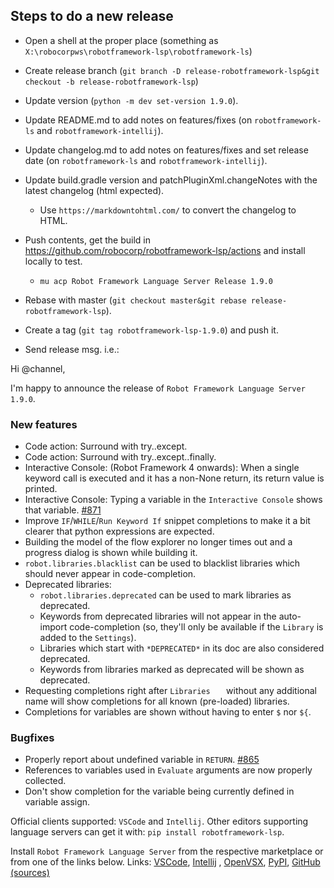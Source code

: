 
Steps to do a new release
---------------------------

- Open a shell at the proper place (something as `X:\robocorpws\robotframework-lsp\robotframework-ls`)

- Create release branch (`git branch -D release-robotframework-lsp&git checkout -b release-robotframework-lsp`)

- Update version (`python -m dev set-version 1.9.0`).

- Update README.md to add notes on features/fixes (on `robotframework-ls` and `robotframework-intellij`).

- Update changelog.md to add notes on features/fixes and set release date (on `robotframework-ls` and `robotframework-intellij`).

- Update build.gradle version and patchPluginXml.changeNotes with the latest changelog (html expected).
  - Use `https://markdowntohtml.com/` to convert the changelog to HTML.

- Push contents, get the build in https://github.com/robocorp/robotframework-lsp/actions and install locally to test.
  - `mu acp Robot Framework Language Server Release 1.9.0`

- Rebase with master (`git checkout master&git rebase release-robotframework-lsp`).

- Create a tag (`git tag robotframework-lsp-1.9.0`) and push it.

- Send release msg. i.e.:

Hi @channel,

I'm happy to announce the release of `Robot Framework Language Server 1.9.0`.

### New features

- Code action: Surround with try..except.
- Code action: Surround with try..except..finally.
- Interactive Console: (Robot Framework 4 onwards): When a single keyword call is executed and it has a non-None return, its return value is printed.
- Interactive Console: Typing a variable in the `Interactive Console` shows that variable. [#871](https://github.com/robocorp/robotframework-lsp/issues/871)
- Improve `IF`/`WHILE`/`Run Keyword If` snippet completions to make it a bit clearer that python expressions are expected.
- Building the model of the flow explorer no longer times out and a progress dialog is shown while building it.
- `robot.libraries.blacklist` can be used to blacklist libraries which should never appear in code-completion.
- Deprecated libraries:
    - `robot.libraries.deprecated` can be used to mark libraries as deprecated.
    - Keywords from deprecated libraries will not appear in the auto-import code-completion (so, they'll only be available if the `Library` is added to the `Settings`).
    - Libraries which start with `*DEPRECATED*` in its doc are also considered deprecated.
    - Keywords from libraries marked as deprecated will be shown as deprecated.
- Requesting completions right after `Libraries   ` without any additional name will show completions for all known (pre-loaded) libraries.
- Completions for variables are shown without having to enter `$` nor `${`.


### Bugfixes

- Properly report about undefined variable in `RETURN`. [#865](https://github.com/robocorp/robotframework-lsp/issues/865)
- References to variables used in `Evaluate` arguments are now properly collected.
- Don't show completion for the variable being currently defined in variable assign. 

Official clients supported: `VSCode` and `Intellij`.
Other editors supporting language servers can get it with: `pip install robotframework-lsp`.

Install `Robot Framework Language Server` from the respective marketplace or from one of the links below.
Links: [VSCode](https://marketplace.visualstudio.com/items?itemName=robocorp.robotframework-lsp), [Intellij](https://plugins.jetbrains.com/plugin/16086-robot-framework-language-server/versions/stable/) , [OpenVSX](https://open-vsx.org/extension/robocorp/robotframework-lsp), [PyPI](https://pypi.org/project/robotframework-lsp/), [GitHub (sources)](https://github.com/robocorp/robotframework-lsp/tree/master/robotframework-ls)